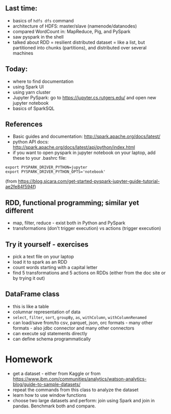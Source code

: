 
## Last time: 

- basics of `hdfs dfs` command
- architecture of HDFS: master/slave (namenode/datanodes)
- compared WordCount in: MapReduce, Pig, and PySpark
- saw pyspark in the shell 
- talked about RDD = resilient distributed dataset = like a list, but partitioned into chunks (partitions), and distributed over several machines

## Today: 

- where to find documentation
- using Spark UI
- using yarn cluster
- Jupyter PySpark: go to https://jupyter.cs.rutgers.edu/ and open new jupyter notebook
- basics of SparkSQL

## References

- Basic guides and documentation: http://spark.apache.org/docs/latest/
- python API docs: http://spark.apache.org/docs/latest/api/python/index.html
- if you want to open pyspark in jupyter notebook on your laptop, add these to your .bashrc file: 
```
export PYSPARK_DRIVER_PYTHON=jupyter
export PYSPARK_DRIVER_PYTHON_OPTS='notebook'
```
(from https://blog.sicara.com/get-started-pyspark-jupyter-guide-tutorial-ae2fe84f594f)

## RDD, functional programming; similar yet different

- map, filter, reduce - exist both in Python and PySpark
- transformations (don't trigger execution) vs actions (trigger execution)

## Try it yourself - exercises

- pick a text file on your laptop 
- load it to spark as an RDD 
- count words starting with a capital letter
- find 5 transformations and 5 actions on RDDs (either from the doc site or by trying it out)

## DataFrame class

- this is like a table
- columnar representation of data
- `select`, `filter`, `sort`, `groupBy`, `as`, `withColumn`, `withColumnRenamed`
- can load/save from/to csv, parquet, json, orc formats - many other formats - also jdbc connector and many other connectors
- can execute sql statements directly
- can define schema programmatically

# Homework

- get a dataset - either from Kaggle or from https://www.ibm.com/communities/analytics/watson-analytics-blog/guide-to-sample-datasets/ 
- repeat the commands from this class to analyze the dataset
- learn how to use window functions 
- choose two large datasets and perform: join using Spark and join in pandas. Benchmark both and compare. 


